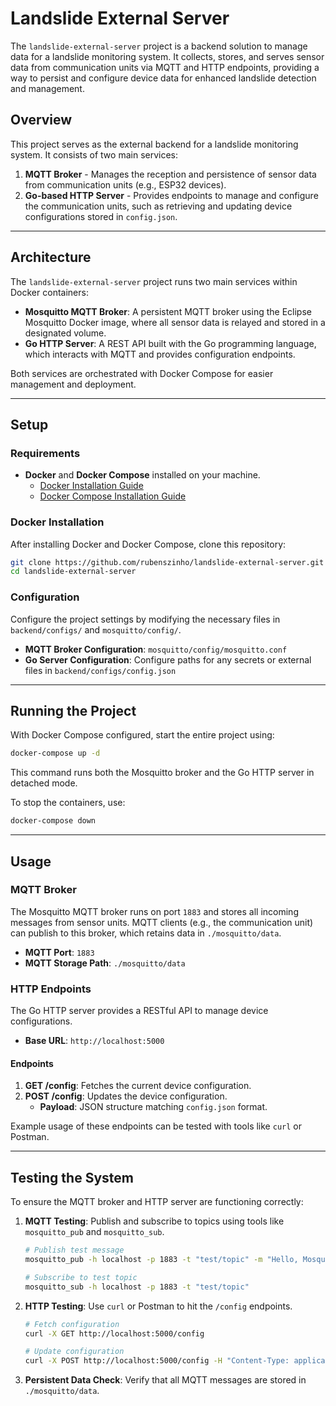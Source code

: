 # Landslide External Server

The `landslide-external-server` project is a backend solution to manage data for a landslide monitoring system. It collects, stores, and serves sensor data from communication units via MQTT and HTTP endpoints, providing a way to persist and configure device data for enhanced landslide detection and management.

## Overview

This project serves as the external backend for a landslide monitoring system. It consists of two main services:

1. **MQTT Broker** - Manages the reception and persistence of sensor data from communication units (e.g., ESP32 devices).
2. **Go-based HTTP Server** - Provides endpoints to manage and configure the communication units, such as retrieving and updating device configurations stored in `config.json`.

---

## Architecture

The `landslide-external-server` project runs two main services within Docker containers:

- **Mosquitto MQTT Broker**: A persistent MQTT broker using the Eclipse Mosquitto Docker image, where all sensor data is relayed and stored in a designated volume.
- **Go HTTP Server**: A REST API built with the Go programming language, which interacts with MQTT and provides configuration endpoints.

Both services are orchestrated with Docker Compose for easier management and deployment.

---

## Setup

### Requirements

- **Docker** and **Docker Compose** installed on your machine. 
  - [Docker Installation Guide](https://docs.docker.com/get-docker/)
  - [Docker Compose Installation Guide](https://docs.docker.com/compose/install/)

### Docker Installation

After installing Docker and Docker Compose, clone this repository:

```bash
git clone https://github.com/rubenszinho/landslide-external-server.git
cd landslide-external-server
```

### Configuration

Configure the project settings by modifying the necessary files in `backend/configs/` and `mosquitto/config/`.

- **MQTT Broker Configuration**: `mosquitto/config/mosquitto.conf`
- **Go Server Configuration**: Configure paths for any secrets or external files in `backend/configs/config.json`

---

## Running the Project

With Docker Compose configured, start the entire project using:

```bash
docker-compose up -d
```

This command runs both the Mosquitto broker and the Go HTTP server in detached mode.

To stop the containers, use:

```bash
docker-compose down
```

---

## Usage

### MQTT Broker

The Mosquitto MQTT broker runs on port `1883` and stores all incoming messages from sensor units. MQTT clients (e.g., the communication unit) can publish to this broker, which retains data in `./mosquitto/data`.

- **MQTT Port**: `1883`
- **MQTT Storage Path**: `./mosquitto/data`

### HTTP Endpoints

The Go HTTP server provides a RESTful API to manage device configurations.

- **Base URL**: `http://localhost:5000`

#### Endpoints

1. **GET /config**: Fetches the current device configuration.
2. **POST /config**: Updates the device configuration.
   - **Payload**: JSON structure matching `config.json` format.

Example usage of these endpoints can be tested with tools like `curl` or Postman.

---

## Testing the System

To ensure the MQTT broker and HTTP server are functioning correctly:

1. **MQTT Testing**: Publish and subscribe to topics using tools like `mosquitto_pub` and `mosquitto_sub`.
   ```bash
   # Publish test message
   mosquitto_pub -h localhost -p 1883 -t "test/topic" -m "Hello, Mosquitto!"

   # Subscribe to test topic
   mosquitto_sub -h localhost -p 1883 -t "test/topic"
   ```
2. **HTTP Testing**: Use `curl` or Postman to hit the `/config` endpoints.
   ```bash
   # Fetch configuration
   curl -X GET http://localhost:5000/config

   # Update configuration
   curl -X POST http://localhost:5000/config -H "Content-Type: application/json" -d @path_to_config_file
   ```

3. **Persistent Data Check**: Verify that all MQTT messages are stored in `./mosquitto/data`.